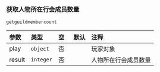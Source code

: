 ### 获取人物所在行会成员数量
`getguildmembercount`

| 参数   | 类型      | 空   | 默认 | 注释                 |
| :----- | :-------- | :--- | :--- | :------------------- |
| play   | `object`  | 否   |      | 玩家对象             |
| result | `integer` | 否   |      | 人物所在行会成员数量 |

